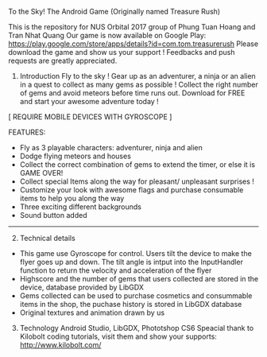 To the Sky! The Android Game (Originally named Treasure Rush)

This is the repository for NUS Orbital 2017 group of Phung Tuan Hoang and Tran Nhat Quang
Our game is now available on Google Play: https://play.google.com/store/apps/details?id=com.tom.treasurerush
Please download the game and show us your support ! Feedbacks and push requests are greatly appreciated. 

1. Introduction
Fly to the sky ! Gear up as an adventurer, a ninja or an alien in a quest to collect as many gems as possible ! Collect the right number of gems and avoid meteors before time runs out. Download for FREE and start your awesome adventure today !

[ REQUIRE MOBILE DEVICES WITH GYROSCOPE ]

FEATURES:
* Fly as 3 playable characters: adventurer, ninja and alien
* Dodge flying meteors and houses
* Collect the correct combination of gems to extend the timer, or else it is GAME OVER!
* Collect special Items along the way for pleasant/ unpleasant surprises !
* Customize your look with awesome flags and purchase consumable items to help you along the way
* Three exciting different backgrounds
* Sound button added

***

2. Technical details
- This game use Gyroscope for control. Users tilt the device to make the flyer goes up and down. The tilt angle is intput into the InputHandler function to return the velocity and acceleration of the flyer
- Highscore and the number of gems that users collected are stored in the device, database provided by LibGDX
- Gems collected can be used to purchase cosmetics and consummable items in the shop, the puchase history is stored in LibGDX database
- Original textures and animation drawn by us

3. Technology
Android Studio, LibGDX, Phototshop CS6
Speacial thank to Kilobolt coding tutorials, visit them and show your supports: http://www.kilobolt.com/



